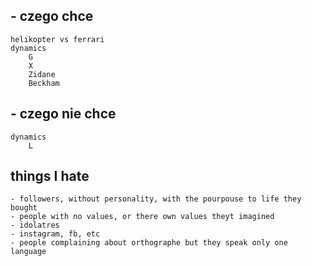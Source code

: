 

## - czego chce 
    helikopter vs ferrari
    dynamics 
        G
        X
        Zidane
        Beckham    

## - czego nie chce
    dynamics
        L 

## things I hate 
    - followers, without personality, with the pourpouse to life they bought
    - people with no values, or there own values theyt imagined
    - idolatres
    - instagram, fb, etc
    - people complaining about orthographe but they speak only one language

